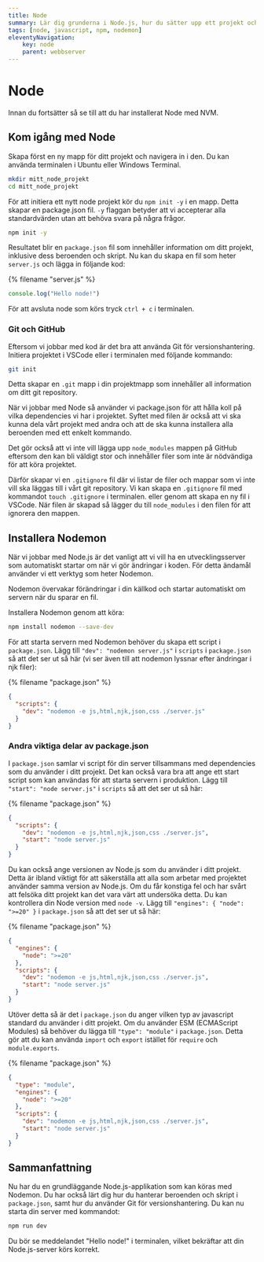```yaml
---
title: Node
summary: Lär dig grunderna i Node.js, hur du sätter upp ett projekt och använder Nodemon för utveckling.
tags: [node, javascript, npm, nodemon]
eleventyNavigation:
    key: node
    parent: webbserver
---
```


# Node

Innan du fortsätter så se till att du har installerat Node med NVM.

## Kom igång med Node

Skapa först en ny mapp för ditt projekt och navigera in i den. Du kan använda terminalen i Ubuntu eller Windows Terminal.

```bash
mkdir mitt_node_projekt
cd mitt_node_projekt
```

För att initiera ett nytt node projekt kör du `npm init -y` i en mapp. Detta skapar en package.json fil. `-y` flaggan betyder att vi accepterar alla standardvärden utan att behöva svara på några frågor.

```bash
npm init -y
```

Resultatet blir en `package.json` fil som innehåller information om ditt projekt, inklusive dess beroenden och skript.
Nu kan du skapa en fil som heter `server.js` och lägga in följande kod:

{% filename "server.js" %}
```js
console.log("Hello node!")
```

För att avsluta node som körs tryck `ctrl + c` i terminalen.

### Git och GitHub

Eftersom vi jobbar med kod är det bra att använda Git för versionshantering. Initiera projektet i VSCode eller i terminalen med följande kommando:

```bash
git init
```

Detta skapar en `.git` mapp i din projektmapp som innehåller all information om ditt git repository.

När vi jobbar med Node så använder vi package.json för att hålla koll på vilka dependencies vi har i projektet. Syftet med filen är också att vi ska kunna dela vårt projekt med andra och att de ska kunna installera alla beroenden med ett enkelt kommando.

Det gör också att vi inte vill lägga upp `node_modules` mappen på GitHub eftersom den kan bli väldigt stor och innehåller filer som inte är nödvändiga för att köra projektet.

Därför skapar vi en `.gitignore` fil där vi listar de filer och mappar som vi inte vill ska läggas till i vårt git repository.
Vi kan skapa en `.gitignore` fil med kommandot `touch .gitignore` i terminalen.
eller genom att skapa en ny fil i VSCode.
När filen är skapad så lägger du till `node_modules` i den filen för att ignorera den mappen.


## Installera Nodemon

När vi jobbar med Node.js är det vanligt att vi vill ha en utvecklingsserver som automatiskt startar om när vi gör ändringar i koden. För detta ändamål använder vi ett verktyg som heter Nodemon.

Nodemon övervakar förändringar i din källkod och startar automatiskt om servern när du sparar en fil.

Installera Nodemon genom att köra:

```bash
npm install nodemon --save-dev
```

För att starta servern med Nodemon behöver du skapa ett script i `package.json`. Lägg till `"dev": "nodemon server.js"` i `scripts` i `package.json` så att det ser ut så här (vi ser även till att nodemon lyssnar efter ändringar i njk filer):

{% filename "package.json" %}
```json
{
  "scripts": {
    "dev": "nodemon -e js,html,njk,json,css ./server.js"
  }
}
```

### Andra viktiga delar av package.json

I `package.json` samlar vi script för din server tillsammans med dependencies som du använder i ditt projekt.
Det kan också vara bra att ange ett start script som kan användas för att starta servern i produktion. Lägg till `"start": "node server.js"` i `scripts` så att det ser ut så här:

{% filename "package.json" %}
```json
{
  "scripts": {
    "dev": "nodemon -e js,html,njk,json,css ./server.js",
    "start": "node server.js"
  }
}
```

Du kan också ange versionen av Node.js som du använder i ditt projekt. Detta är ibland viktigt för att säkerställa att alla som arbetar med projektet använder samma version av Node.js. Om du får konstiga fel och har svårt att felsöka ditt projekt kan det vara värt att undersöka detta. Du kan kontrollera din Node version med `node -v`. Lägg till `"engines": { "node": ">=20" }` i `package.json` så att det ser ut så här:

{% filename "package.json" %}
```json
{
  "engines": {
    "node": ">=20"
  },
  "scripts": {
    "dev": "nodemon -e js,html,njk,json,css ./server.js",
    "start": "node server.js"
  }
}
```

Utöver detta så är det i `package.json` du anger vilken typ av javascript standard du använder i ditt projekt. Om du använder ESM (ECMAScript Modules) så behöver du lägga till `"type": "module"` i `package.json`. Detta gör att du kan använda `import` och `export` istället för `require` och `module.exports`.

{% filename "package.json" %}
```json
{
  "type": "module",
  "engines": {
    "node": ">=20"
  },
  "scripts": {
    "dev": "nodemon -e js,html,njk,json,css ./server.js",
    "start": "node server.js"
  }
}
```

## Sammanfattning

Nu har du en grundläggande Node.js-applikation som kan köras med Nodemon. Du har också lärt dig hur du hanterar beroenden och skript i `package.json`, samt hur du använder Git för versionshantering.
Du kan nu starta din server med kommandot:

```bash
npm run dev
```
Du bör se meddelandet "Hello node!" i terminalen, vilket bekräftar att din Node.js-server körs korrekt.